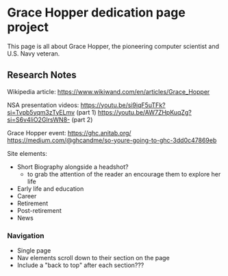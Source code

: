# Grace Hopper dedication page project

This page is all about Grace Hopper, the pioneering computer scientist and U.S. Navy veteran.

## Research Notes

Wikipedia article: https://www.wikiwand.com/en/articles/Grace_Hopper

NSA presentation videos:
https://youtu.be/si9iqF5uTFk?si=Tvpb5yqm3zTyELmv (part 1)
https://youtu.be/AW7ZHpKuqZg?si=S6v4liO2GIrsWN8- (part 2)

Grace Hopper event: https://ghc.anitab.org/
https://medium.com/@ghcandme/so-youre-going-to-ghc-3dd0c47869eb

Site elements:

- Short Biography alongside a headshot?
  - to grab the attention of the reader an encourage them to explore her life
- Early life and education
- Career
- Retirement
- Post-retirement
- News

### Navigation

- Single page
- Nav elements scroll down to their section on the page
- Include a "back to top" after each section???
